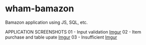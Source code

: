 # wham-bamazon
Bamazon application using JS, SQL, etc.

APPLICATION SCREENSHOTS
01 - Input validation
[Imgur](http://i.imgur.com/jPVIstn.gifv)
02 -  Item purchase and table upate
[Imgur](http://i.imgur.com/zej0ouS.gifv)
03 - Insufficient
[Imgur](http://i.imgur.com/k2WyzOc.gifv)